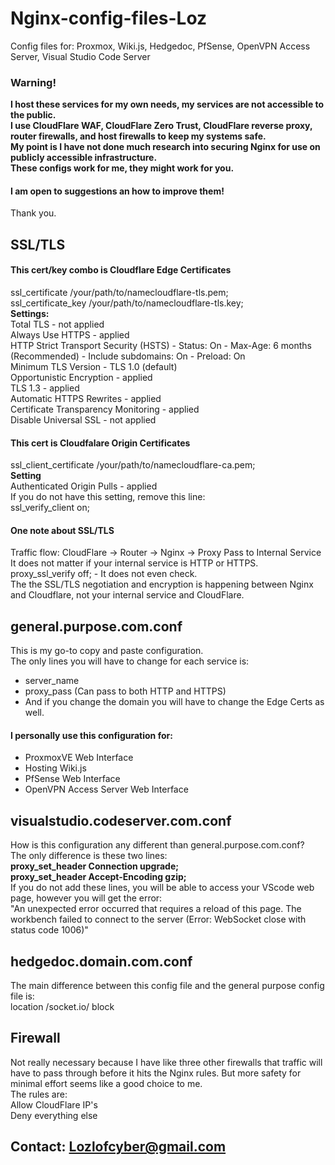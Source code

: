 # Nginx-config-files-Loz  
Config files for: Proxmox, Wiki.js, Hedgedoc, PfSense, OpenVPN Access Server, Visual Studio Code Server  
### Warning!    
**I host these services for my own needs, my services are not accessible to the public.**  
**I use CloudFlare WAF, CloudFlare Zero Trust, CloudFlare reverse proxy, router firewalls, and host firewalls to keep my systems safe.**  
**My point is I have not done much research into securing Nginx for use on publicly accessible infrastructure.**  
**These configs work for me, they might work for you.**
#### I am open to suggestions an how to improve them!  
Thank you. 
## SSL/TLS    
#### This cert/key combo is Cloudflare Edge Certificates     
ssl_certificate /your/path/to/namecloudflare-tls.pem;                                 
ssl_certificate_key /your/path/to/namecloudflare-tls.key;  
**Settings:**  
Total TLS - not applied  
Always Use HTTPS - applied  
HTTP Strict Transport Security (HSTS) - Status: On - Max-Age: 6 months (Recommended) - Include subdomains: On - Preload: On  
Minimum TLS Version - TLS 1.0 (default)  
Opportunistic Encryption - applied  
TLS 1.3 - applied  
Automatic HTTPS Rewrites - applied  
Certificate Transparency Monitoring - applied  
Disable Universal SSL - not applied  
#### This cert is Cloudfalare Origin Certificates   
ssl_client_certificate /your/path/to/namecloudflare-ca.pem;       
**Setting**    
Authenticated Origin Pulls - applied  
If you do not have this setting, remove this line:  
ssl_verify_client on;  
#### One note about SSL/TLS   
Traffic flow: CloudFlare -> Router -> Nginx -> Proxy Pass to Internal Service    
It does not matter if your internal service is HTTP or HTTPS.  
proxy_ssl_verify off; - It does not even check.  
The the SSL/TLS negotiation and encryption is happening between Nginx and Cloudflare, not your internal service and CloudFlare.  
## general.purpose.com.conf
This is my go-to copy and paste configuration.      
The only lines you will have to change for each service is:
- server_name
- proxy_pass (Can pass to both HTTP and HTTPS)
- And if you change the domain you will have to change the Edge Certs as well.      
#### I personally use this configuration for:     
- ProxmoxVE Web Interface
- Hosting Wiki.js
- PfSense Web Interface
- OpenVPN Access Server Web Interface    
## visualstudio.codeserver.com.conf   
How is this configuration any different than general.purpose.com.conf?   
The only difference is these two lines:    
**proxy_set_header Connection upgrade;**       
**proxy_set_header Accept-Encoding gzip;**       
If you do not add these lines, you will be able to access your VScode web page, however you will get the error:   
"An unexpected error occurred that requires a reload of this page. The workbench failed to connect to the server (Error: WebSocket close with status code 1006)"   
## hedgedoc.domain.com.conf     
The main difference between this config file and the general purpose config file is:     
location /socket.io/ block   
## Firewall   
Not really necessary because I have like three other firewalls that traffic will have to pass through before it hits the Nginx rules. But more safety for minimal effort seems like a good choice to me.  
The rules are:   
Allow CloudFlare IP's  
Deny everything else
## Contact: Lozlofcyber@gmail.com    
